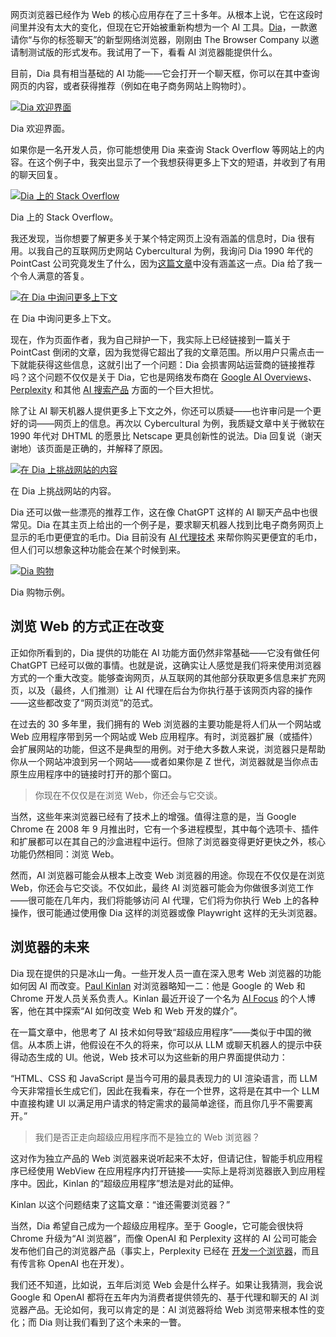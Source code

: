 网页浏览器已经作为 Web 的核心应用存在了三十多年。从根本上说，它在这段时间里并没有太大的变化，但现在它开始被重新构想为一个 AI 工具。[Dia](https://www.diabrowser.com/)，一款邀请你“与你的标签聊天”的新型网络浏览器，刚刚由 The Browser Company 以邀请制测试版的形式发布。我试用了一下，看看 AI 浏览器能提供什么。

目前，Dia 具有相当基础的 AI 功能——它会打开一个聊天框，你可以在其中查询网页的内容，或者获得推荐（例如在电子商务网站上购物时）。

[![Dia 欢迎界面](https://cdn.thenewstack.io/media/2025/06/b2b36261-welcome-to-dia.png)](https://cdn.thenewstack.io/media/2025/06/b2b36261-welcome-to-dia.png)

Dia 欢迎界面。

如果你是一名开发人员，你可能想使用 Dia 来查询 Stack Overflow 等网站上的内容。在这个例子中，我突出显示了一个我想获得更多上下文的短语，并收到了有用的聊天回复。

[![Dia 上的 Stack Overflow](https://cdn.thenewstack.io/media/2025/06/5e29873c-dia-stackoverflow-example.jpg)](https://cdn.thenewstack.io/media/2025/06/5e29873c-dia-stackoverflow-example.jpg)

Dia 上的 Stack Overflow。

我还发现，当你想要了解更多关于某个特定网页上没有涵盖的信息时，Dia 很有用。以我自己的互联网历史网站 Cybercultural 为例，我询问 Dia 1990 年代的 PointCast 公司究竟发生了什么，因为[这篇文章](https://cybercultural.com/p/internet-1997/)中没有涵盖这一点。Dia 给了我一个令人满意的答复。

[![在 Dia 中询问更多上下文](https://cdn.thenewstack.io/media/2025/06/efa82a43-dia-cybercultural-pointcast.png)](https://cdn.thenewstack.io/media/2025/06/efa82a43-dia-cybercultural-pointcast.png)

在 Dia 中询问更多上下文。

现在，作为页面作者，我为自己辩护一下，我实际上已经链接到一篇关于 PointCast 倒闭的文章，因为我觉得它超出了我的文章范围。所以用户只需点击一下就能获得这些信息，这就引出了一个问题：Dia 会损害网站运营商的链接推荐吗？这个问题不仅仅是关于 Dia，它也是网络发布商在 [Google AI Overviews](https://thenewstack.io/as-search-engines-become-ai-chatbots-what-can-publishers-do/)、[Perplexity](https://thenewstack.io/more-than-an-openai-wrapper-perplexity-pivots-to-open-source/) 和其他 [AI 搜索产品](https://thenewstack.io/google-ai-overviews-and-citations-tips-for-web-publishers/) 方面的一个巨大担忧。

除了让 AI 聊天机器人提供更多上下文之外，你还可以质疑——也许审问是一个更好的词——网页上的信息。再次以 Cybercultural 为例，我质疑文章中关于微软在 1990 年代对 DHTML 的愿景比 Netscape 更具创新性的说法。Dia 回复说（谢天谢地）该页面是正确的，并解释了原因。

[![在 Dia 上挑战网站的内容](https://cdn.thenewstack.io/media/2025/06/900ec610-dia-cybercultural-challenge.png)](https://cdn.thenewstack.io/media/2025/06/900ec610-dia-cybercultural-challenge.png)

在 Dia 上挑战网站的内容。

Dia 还可以做一些漂亮的推荐工作，这在像 ChatGPT 这样的 AI 聊天产品中也很常见。Dia 在其主页上给出的一个例子是，要求聊天机器人找到比电子商务网页上显示的毛巾更便宜的毛巾。Dia 目前没有 [AI 代理技术](https://thenewstack.io/ai-agents-a-comprehensive-introduction-for-developers/) 来帮你购买更便宜的毛巾，但人们可以想象这种功能会在某个时候到来。

[![Dia 购物](https://cdn.thenewstack.io/media/2025/06/13800f91-dia-shopping-example.jpg)](https://cdn.thenewstack.io/media/2025/06/13800f91-dia-shopping-example.jpg)

Dia 购物示例。

## 浏览 Web 的方式正在改变

正如你所看到的，Dia 提供的功能在 AI 功能方面仍然非常基础——它没有做任何 ChatGPT 已经可以做的事情。也就是说，这确实让人感觉是我们将来使用浏览器方式的一个重大改变。能够查询网页，从互联网的其他部分获取更多信息来扩充网页，以及（最终，人们推测）让 AI 代理在后台为你执行基于该网页内容的操作——这些都改变了“网页浏览”的范式。

在过去的 30 多年里，我们拥有的 Web 浏览器的主要功能是将人们从一个网站或 Web 应用程序带到另一个网站或 Web 应用程序。有时，浏览器扩展（或插件）会扩展网站的功能，但这不是典型的用例。对于绝大多数人来说，浏览器只是帮助你从一个网站冲浪到另一个网站——或者如果你是 Z 世代，浏览器就是当你点击原生应用程序中的链接时打开的那个窗口。

> 你现在不仅仅是在浏览 Web，你还会与它交谈。

当然，这些年来浏览器已经有了技术上的增强。值得注意的是，当 Google Chrome 在 2008 年 9 月推出时，它有一个多进程模型，其中每个选项卡、插件和扩展都可以在其自己的沙盒进程中运行。但除了浏览器变得更好更快之外，核心功能仍然相同：浏览 Web。

然而，AI 浏览器可能会从根本上改变 Web 浏览器的用途。你现在不仅仅是在浏览 Web，你还会与它交谈。不仅如此，最终 AI 浏览器可能会为你做很多浏览工作——很可能在几年内，我们将能够访问 AI 代理，它们将为你执行 Web 上的各种操作，很可能通过使用像 Dia 这样的浏览器或像 Playwright 这样的无头浏览器。

## 浏览器的未来

Dia 现在提供的只是冰山一角。一些开发人员一直在深入思考 Web 浏览器的功能如何因 AI 而改变。[Paul Kinlan](https://www.linkedin.com/in/paulkinlan/) 对浏览器略知一二：他是 Google 的 Web 和 Chrome 开发人员关系负责人。Kinlan 最近开设了一个名为 [AI Focus](https://aifoc.us/) 的个人博客，他在其中探索“AI 如何改变 Web 和 Web 开发的媒介”。

在一篇文章中，他思考了 AI 技术如何导致“超级应用程序”——类似于中国的微信。从本质上讲，他假设在不久的将来，你可以从 LLM 或聊天机器人的提示中获得动态生成的 UI。他说，Web 技术可以为这些新的用户界面提供动力：

“HTML、CSS 和 JavaScript 是当今可用的最具表现力的 UI 渲染语言，而 LLM 今天非常擅长生成它们，因此在我看来，存在一个世界，这将是在其中一个 LLM 中直接构建 UI 以满足用户请求的特定需求的最简单途径，而且你几乎不需要离开。”

> 我们是否正走向超级应用程序而不是独立的 Web 浏览器？

这对作为独立产品的 Web 浏览器来说听起来不太好，但请记住，智能手机应用程序已经使用 WebView 在应用程序内打开链接——实际上是将浏览器嵌入到应用程序中。因此，Kinlan 的“超级应用程序”想法是对此的延伸。

Kinlan 以这个问题结束了这篇文章：“谁还需要浏览器？”

当然，Dia 希望自己成为一个超级应用程序。至于 Google，它可能会很快将 Chrome 升级为“AI 浏览器”，而像 OpenAI 和 Perplexity 这样的 AI 公司可能会发布他们自己的浏览器产品（事实上，Perplexity 已经在 [开发一个浏览器](https://www.perplexity.ai/comet)，而且有传言称 OpenAI 也在开发）。

我们还不知道，比如说，五年后浏览 Web 会是什么样子。如果让我猜测，我会说 Google 和 OpenAI 都将在五年内为消费者提供领先的、基于代理和聊天的 AI 浏览器产品。无论如何，我可以肯定的是：AI 浏览器将给 Web 浏览带来根本性的变化；而 Dia 则让我们看到了这个未来的一瞥。